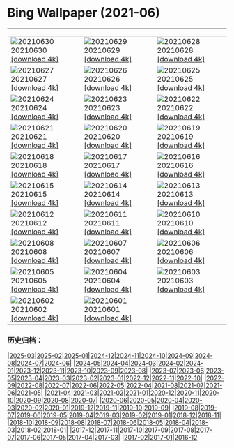 # Bing Wallpaper (2021-06)
**************

<table><tr><td><img src="https://www.bing.com/th?id=OHR.Manicouagan_EN-US7701393606_1920x1080.jpg" alt="20210630"> 20210630 <a href="https://www.bing.com/th?id=OHR.Manicouagan_EN-US7701393606_UHD.jpg">[download 4k]</a></td><td><img src="https://www.bing.com/th?id=OHR.RocksSeychelles_EN-US7406548278_1920x1080.jpg" alt="20210629"> 20210629 <a href="https://www.bing.com/th?id=OHR.RocksSeychelles_EN-US7406548278_UHD.jpg">[download 4k]</a></td><td><img src="https://www.bing.com/th?id=OHR.Cittadella_EN-US6067516722_1920x1080.jpg" alt="20210628"> 20210628 <a href="https://www.bing.com/th?id=OHR.Cittadella_EN-US6067516722_UHD.jpg">[download 4k]</a></td></tr><tr><td><img src="https://www.bing.com/th?id=OHR.LCPAPride_EN-US5979726065_1920x1080.jpg" alt="20210627"> 20210627 <a href="https://www.bing.com/th?id=OHR.LCPAPride_EN-US5979726065_UHD.jpg">[download 4k]</a></td><td><img src="https://www.bing.com/th?id=OHR.Shilinxia_EN-US5445196689_1920x1080.jpg" alt="20210626"> 20210626 <a href="https://www.bing.com/th?id=OHR.Shilinxia_EN-US5445196689_UHD.jpg">[download 4k]</a></td><td><img src="https://www.bing.com/th?id=OHR.Heliodoxa_EN-US5338295561_1920x1080.jpg" alt="20210625"> 20210625 <a href="https://www.bing.com/th?id=OHR.Heliodoxa_EN-US5338295561_UHD.jpg">[download 4k]</a></td></tr><tr><td><img src="https://www.bing.com/th?id=OHR.DenaliCaribou_EN-US5229911845_1920x1080.jpg" alt="20210624"> 20210624 <a href="https://www.bing.com/th?id=OHR.DenaliCaribou_EN-US5229911845_UHD.jpg">[download 4k]</a></td><td><img src="https://www.bing.com/th?id=OHR.Nichinan_EN-US5055695100_1920x1080.jpg" alt="20210623"> 20210623 <a href="https://www.bing.com/th?id=OHR.Nichinan_EN-US5055695100_UHD.jpg">[download 4k]</a></td><td><img src="https://www.bing.com/th?id=OHR.SouthCoast_EN-US4824290612_1920x1080.jpg" alt="20210622"> 20210622 <a href="https://www.bing.com/th?id=OHR.SouthCoast_EN-US4824290612_UHD.jpg">[download 4k]</a></td></tr><tr><td><img src="https://www.bing.com/th?id=OHR.RothschildGiraffe_EN-US4621962761_1920x1080.jpg" alt="20210621"> 20210621 <a href="https://www.bing.com/th?id=OHR.RothschildGiraffe_EN-US4621962761_UHD.jpg">[download 4k]</a></td><td><img src="https://www.bing.com/th?id=OHR.FatherEagle_EN-US4516693152_1920x1080.jpg" alt="20210620"> 20210620 <a href="https://www.bing.com/th?id=OHR.FatherEagle_EN-US4516693152_UHD.jpg">[download 4k]</a></td><td><img src="https://www.bing.com/th?id=OHR.BurleighHeads_EN-US4425800469_1920x1080.jpg" alt="20210619"> 20210619 <a href="https://www.bing.com/th?id=OHR.BurleighHeads_EN-US4425800469_UHD.jpg">[download 4k]</a></td></tr><tr><td><img src="https://www.bing.com/th?id=OHR.ReussRiver_EN-US4195043036_1920x1080.jpg" alt="20210618"> 20210618 <a href="https://www.bing.com/th?id=OHR.ReussRiver_EN-US4195043036_UHD.jpg">[download 4k]</a></td><td><img src="https://www.bing.com/th?id=OHR.BrightEye_EN-US9581825024_1920x1080.jpg" alt="20210617"> 20210617 <a href="https://www.bing.com/th?id=OHR.BrightEye_EN-US9581825024_UHD.jpg">[download 4k]</a></td><td><img src="https://www.bing.com/th?id=OHR.GBRTurtle_EN-US9472992921_1920x1080.jpg" alt="20210616"> 20210616 <a href="https://www.bing.com/th?id=OHR.GBRTurtle_EN-US9472992921_UHD.jpg">[download 4k]</a></td></tr><tr><td><img src="https://www.bing.com/th?id=OHR.LakePinatubo_EN-US8170111215_1920x1080.jpg" alt="20210615"> 20210615 <a href="https://www.bing.com/th?id=OHR.LakePinatubo_EN-US8170111215_UHD.jpg">[download 4k]</a></td><td><img src="https://www.bing.com/th?id=OHR.LargestFlag_EN-US9248418324_1920x1080.jpg" alt="20210614"> 20210614 <a href="https://www.bing.com/th?id=OHR.LargestFlag_EN-US9248418324_UHD.jpg">[download 4k]</a></td><td><img src="https://www.bing.com/th?id=OHR.FinlandBrownBear_EN-US9193102113_1920x1080.jpg" alt="20210613"> 20210613 <a href="https://www.bing.com/th?id=OHR.FinlandBrownBear_EN-US9193102113_UHD.jpg">[download 4k]</a></td></tr><tr><td><img src="https://www.bing.com/th?id=OHR.BBNPGrande_EN-US9017603902_1920x1080.jpg" alt="20210612"> 20210612 <a href="https://www.bing.com/th?id=OHR.BBNPGrande_EN-US9017603902_UHD.jpg">[download 4k]</a></td><td><img src="https://www.bing.com/th?id=OHR.GlenEtive_EN-US8902001915_1920x1080.jpg" alt="20210611"> 20210611 <a href="https://www.bing.com/th?id=OHR.GlenEtive_EN-US8902001915_UHD.jpg">[download 4k]</a></td><td><img src="https://www.bing.com/th?id=OHR.ForteNossa_EN-US8946379841_1920x1080.jpg" alt="20210610"> 20210610 <a href="https://www.bing.com/th?id=OHR.ForteNossa_EN-US8946379841_UHD.jpg">[download 4k]</a></td></tr><tr><td><img src="https://www.bing.com/th?id=OHR.CortezJacks_EN-US4025428525_1920x1080.jpg" alt="20210608"> 20210608 <a href="https://www.bing.com/th?id=OHR.CortezJacks_EN-US4025428525_UHD.jpg">[download 4k]</a></td><td><img src="https://www.bing.com/th?id=OHR.BuntingBird_EN-US8373607335_1920x1080.jpg" alt="20210607"> 20210607 <a href="https://www.bing.com/th?id=OHR.BuntingBird_EN-US8373607335_UHD.jpg">[download 4k]</a></td><td><img src="https://www.bing.com/th?id=OHR.ArromanchesLesBains_EN-US8268306845_1920x1080.jpg" alt="20210606"> 20210606 <a href="https://www.bing.com/th?id=OHR.ArromanchesLesBains_EN-US8268306845_UHD.jpg">[download 4k]</a></td></tr><tr><td><img src="https://www.bing.com/th?id=OHR.ToucanRainforest_EN-US8174584515_1920x1080.jpg" alt="20210605"> 20210605 <a href="https://www.bing.com/th?id=OHR.ToucanRainforest_EN-US8174584515_UHD.jpg">[download 4k]</a></td><td><img src="https://www.bing.com/th?id=OHR.EasternIsland_EN-US7992088058_1920x1080.jpg" alt="20210604"> 20210604 <a href="https://www.bing.com/th?id=OHR.EasternIsland_EN-US7992088058_UHD.jpg">[download 4k]</a></td><td><img src="https://www.bing.com/th?id=OHR.SocaCycles_EN-US8987262585_1920x1080.jpg" alt="20210603"> 20210603 <a href="https://www.bing.com/th?id=OHR.SocaCycles_EN-US8987262585_UHD.jpg">[download 4k]</a></td></tr><tr><td><img src="https://www.bing.com/th?id=OHR.EstoshaSpringbok_EN-US8878416660_1920x1080.jpg" alt="20210602"> 20210602 <a href="https://www.bing.com/th?id=OHR.EstoshaSpringbok_EN-US8878416660_UHD.jpg">[download 4k]</a></td><td><img src="https://www.bing.com/th?id=OHR.PoetrysCave_EN-US8786875244_1920x1080.jpg" alt="20210601"> 20210601 <a href="https://www.bing.com/th?id=OHR.PoetrysCave_EN-US8786875244_UHD.jpg">[download 4k]</a></td><td></td></tr></table>

### 历史归档：

|[2025-03](/../2025-03/2025-03.md)|[2025-02](/../2025-02/2025-02.md)|[2025-01](/../2025-01/2025-01.md)|[2024-12](/../2024-12/2024-12.md)|[2024-11](/../2024-11/2024-11.md)|[2024-10](/../2024-10/2024-10.md)|[2024-09](/../2024-09/2024-09.md)|[2024-08](/../2024-08/2024-08.md)|[2024-07](/../2024-07/2024-07.md)|[2024-06](/../2024-06/2024-06.md)|
|[2024-05](/../2024-05/2024-05.md)|[2024-04](/../2024-04/2024-04.md)|[2024-03](/../2024-03/2024-03.md)|[2024-02](/../2024-02/2024-02.md)|[2024-01](/../2024-01/2024-01.md)|[2023-12](/../2023-12/2023-12.md)|[2023-11](/../2023-11/2023-11.md)|[2023-10](/../2023-10/2023-10.md)|[2023-09](/../2023-09/2023-09.md)|[2023-08](/../2023-08/2023-08.md)|
|[2023-07](/../2023-07/2023-07.md)|[2023-06](/../2023-06/2023-06.md)|[2023-05](/../2023-05/2023-05.md)|[2023-04](/../2023-04/2023-04.md)|[2023-03](/../2023-03/2023-03.md)|[2023-02](/../2023-02/2023-02.md)|[2023-01](/../2023-01/2023-01.md)|[2022-12](/../2022-12/2022-12.md)|[2022-11](/../2022-11/2022-11.md)|[2022-10](/../2022-10/2022-10.md)|
|[2022-09](/../2022-09/2022-09.md)|[2022-08](/../2022-08/2022-08.md)|[2022-07](/../2022-07/2022-07.md)|[2022-06](/../2022-06/2022-06.md)|[2022-05](/../2022-05/2022-05.md)|[2022-04](/../2022-04/2022-04.md)|[2021-08](/../2021-08/2021-08.md)|[2021-07](/../2021-07/2021-07.md)|[2021-06](/2021-06.md)|[2021-05](/../2021-05/2021-05.md)|
|[2021-04](/../2021-04/2021-04.md)|[2021-03](/../2021-03/2021-03.md)|[2021-02](/../2021-02/2021-02.md)|[2021-01](/../2021-01/2021-01.md)|[2020-12](/../2020-12/2020-12.md)|[2020-11](/../2020-11/2020-11.md)|[2020-10](/../2020-10/2020-10.md)|[2020-09](/../2020-09/2020-09.md)|[2020-08](/../2020-08/2020-08.md)|[2020-07](/../2020-07/2020-07.md)|
|[2020-06](/../2020-06/2020-06.md)|[2020-05](/../2020-05/2020-05.md)|[2020-04](/../2020-04/2020-04.md)|[2020-03](/../2020-03/2020-03.md)|[2020-02](/../2020-02/2020-02.md)|[2020-01](/../2020-01/2020-01.md)|[2019-12](/../2019-12/2019-12.md)|[2019-11](/../2019-11/2019-11.md)|[2019-10](/../2019-10/2019-10.md)|[2019-09](/../2019-09/2019-09.md)|
|[2019-08](/../2019-08/2019-08.md)|[2019-07](/../2019-07/2019-07.md)|[2019-06](/../2019-06/2019-06.md)|[2019-05](/../2019-05/2019-05.md)|[2019-04](/../2019-04/2019-04.md)|[2019-03](/../2019-03/2019-03.md)|[2019-02](/../2019-02/2019-02.md)|[2019-01](/../2019-01/2019-01.md)|[2018-12](/../2018-12/2018-12.md)|[2018-11](/../2018-11/2018-11.md)|
|[2018-10](/../2018-10/2018-10.md)|[2018-09](/../2018-09/2018-09.md)|[2018-08](/../2018-08/2018-08.md)|[2018-07](/../2018-07/2018-07.md)|[2018-06](/../2018-06/2018-06.md)|[2018-05](/../2018-05/2018-05.md)|[2018-04](/../2018-04/2018-04.md)|[2018-03](/../2018-03/2018-03.md)|[2018-02](/../2018-02/2018-02.md)|[2018-01](/../2018-01/2018-01.md)|
|[2017-12](/../2017-12/2017-12.md)|[2017-11](/../2017-11/2017-11.md)|[2017-10](/../2017-10/2017-10.md)|[2017-09](/../2017-09/2017-09.md)|[2017-08](/../2017-08/2017-08.md)|[2017-07](/../2017-07/2017-07.md)|[2017-06](/../2017-06/2017-06.md)|[2017-05](/../2017-05/2017-05.md)|[2017-04](/../2017-04/2017-04.md)|[2017-03](/../2017-03/2017-03.md)|
|[2017-02](/../2017-02/2017-02.md)|[2017-01](/../2017-01/2017-01.md)|[2016-12](/../2016-12/2016-12.md)
